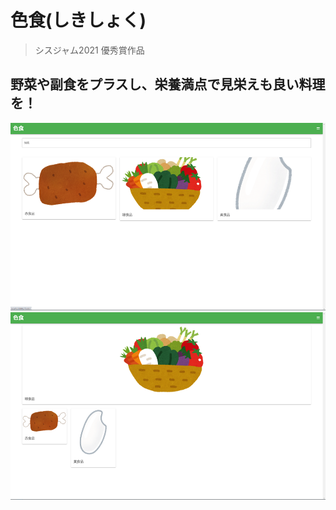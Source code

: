 # 色食(しきしょく)
> シスジャム2021 優秀賞作品

## 野菜や副食をプラスし、栄養満点で見栄えも良い料理を！

<img height="300" alt="ホーム画面" src="presentation/images/home.png">

<img height="300" alt="詳細？画面" src="presentation/images/list.png">
